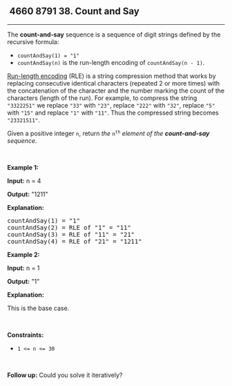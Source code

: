 <h2> 4660 8791
38. Count and Say</h2><hr><div><p>The <strong>count-and-say</strong> sequence is a sequence of digit strings defined by the recursive formula:</p>

<ul>
	<li><code>countAndSay(1) = "1"</code></li>
	<li><code>countAndSay(n)</code> is the run-length encoding of <code>countAndSay(n - 1)</code>.</li>
</ul>

<p><a href="http://en.wikipedia.org/wiki/Run-length_encoding" target="_blank">Run-length encoding</a> (RLE) is a string compression method that works by replacing consecutive identical characters (repeated 2 or more times) with the concatenation of the character and the number marking the count of the characters (length of the run). For example, to compress the string <code>"3322251"</code> we replace <code>"33"</code> with <code>"23"</code>, replace <code>"222"</code> with <code>"32"</code>, replace <code>"5"</code> with <code>"15"</code> and replace <code>"1"</code> with <code>"11"</code>. Thus the compressed string becomes <code>"23321511"</code>.</p>

<p>Given a positive integer <code>n</code>, return <em>the </em><code>n<sup>th</sup></code><em> element of the <strong>count-and-say</strong> sequence</em>.</p>

<p>&nbsp;</p>
<p><strong class="example">Example 1:</strong></p>

<div class="example-block">
<p><strong>Input:</strong> <span class="example-io">n = 4</span></p>

<p><strong>Output:</strong> <span class="example-io">"1211"</span></p>

<p><strong>Explanation:</strong></p>

<pre>countAndSay(1) = "1"
countAndSay(2) = RLE of "1" = "11"
countAndSay(3) = RLE of "11" = "21"
countAndSay(4) = RLE of "21" = "1211"
</pre>
</div>

<p><strong class="example">Example 2:</strong></p>

<div class="example-block">
<p><strong>Input:</strong> <span class="example-io">n = 1</span></p>

<p><strong>Output:</strong> <span class="example-io">"1"</span></p>

<p><strong>Explanation:</strong></p>

<p>This is the base case.</p>
</div>

<p>&nbsp;</p>
<p><strong>Constraints:</strong></p>

<ul>
	<li><code>1 &lt;= n &lt;= 30</code></li>
</ul>

<p>&nbsp;</p>
<strong>Follow up:</strong> Could you solve it iteratively?</div>